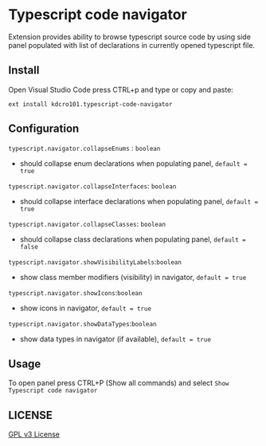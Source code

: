 # Typescript code navigator

Extension provides ability to browse typescript source code by using side panel populated with list of declarations in currently opened typescript file.


## Install

Open Visual Studio Code press CTRL+p and type or copy and paste:

`ext install kdcro101.typescript-code-navigator`


## Configuration
`typescript.navigator.collapseEnums` : `boolean`
 - should collapse enum declarations when populating panel, `default = true`

`typescript.navigator.collapseInterfaces`: `boolean`
- should collapse interface declarations when populating panel, `default = true`

`typescript.navigator.collapseClasses`: `boolean`
- should collapse class declarations when populating panel, `default = false`

`typescript.navigator.showVisibilityLabels`:`boolean`
- show class member modifiers (visibility) in navigator, `default = true` 

`typescript.navigator.showIcons`:`boolean`
- show icons in navigator, `default = true` 

`typescript.navigator.showDataTypes`:`boolean`
- show data types in navigator (if available), `default = true` 
                                           

## Usage

To open panel press CTRL+P (Show all commands) and select `Show Typescript code navigator`


## LICENSE

[GPL v3 License](https://raw.githubusercontent.com/kdcro101/vscode-typescript-code-navigator/master/LICENSE)
